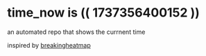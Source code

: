 # time_now is (( 1737356400152 ))

an automated repo that shows the currnent time

inspired by [breakingheatmap](https://github.com/breakingheatmap/breakingheatmap)
